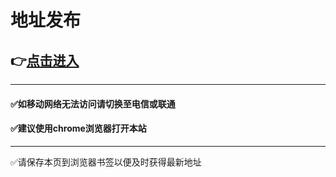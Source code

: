 # 地址发布
## 👉[点击进入](https://92fh3yag.fh9a03zu8x2v6.cc/)
-------------------
#### ✅如移动网络无法访问请切换至电信或联通  

#### ✅建议使用chrome浏览器打开本站
--------------
✅请保存本页到浏览器书签以便及时获得最新地址
